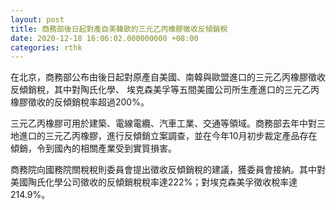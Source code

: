 ```yaml
---
layout: post
title: 商務部後日起對產自美韓歐的三元乙丙橡膠徵收反傾銷稅
date: 2020-12-18 16:06:02.000000000 +08:00
categories: rthk
---
```


在北京，商務部公布由後日起對原產自美國、南韓與歐盟進口的三元乙丙橡膠徵收反傾銷稅，其中對陶氏化學、 埃克森美孚等五間美國公司所生產進口的三元乙丙橡膠徵收的反傾銷稅率超過200%。

三元乙丙橡膠可用於建築、電線電纜、汽車工業、交通等領域。商務部去年中對三地進口的三元乙丙橡膠，進行反傾銷立案調查，並在今年10月初步裁定產品存在傾銷，令到國內的相關產業受到實質損害。

商務院向國務院關稅稅則委員會提出徵收反傾銷稅的建議，獲委員會接納。其中對美國陶氏化學公司徵收的反傾銷稅稅率達222%；對埃克森美孚徵收稅率達214.9%。
